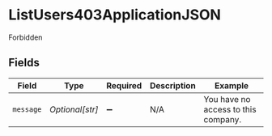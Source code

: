 # ListUsers403ApplicationJSON

Forbidden


## Fields

| Field                               | Type                                | Required                            | Description                         | Example                             |
| ----------------------------------- | ----------------------------------- | ----------------------------------- | ----------------------------------- | ----------------------------------- |
| `message`                           | *Optional[str]*                     | :heavy_minus_sign:                  | N/A                                 | You have no access to this company. |
